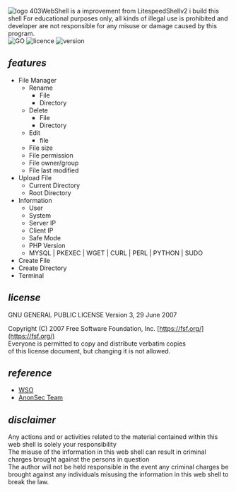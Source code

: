 ![logo](https://raw.githubusercontent.com/yon3zu/xBrute-GO/main/xbrutego.png)
403WebShell is a improvement from LitespeedShellv2 i build this shell For educational purposes only, all kinds of illegal use is prohibited and developer are not responsible for any misuse or damage caused by this program.<br/>
![GO](https://img.shields.io/badge/GO-20.5-bf616a?style=flat-square)
![licence](https://img.shields.io/badge/LICENE-GPL3.0-ebcb8b?style=flat-square)
![version](https://img.shields.io/badge/VERSION-1.2.1-a3be8c?style=flat-square)

## _features_

- File Manager
  - Rename
    - File
    - Directory
  - Delete
    - File
    - Directory
  - Edit
    - file
  - File size
  - File permission
  - File owner/group
  - File last modified
- Upload File
  - Current Directory
  - Root Directory
- Information
  - User
  - System
  - Server IP
  - Client IP
  - Safe Mode
  - PHP Version
  - MYSQL | PKEXEC | WGET | CURL | PERL | PYTHON | SUDO
- Create File
- Create Directory
- Terminal

## _license_

GNU GENERAL PUBLIC LICENSE
Version 3, 29 June 2007

 Copyright (C) 2007 Free Software Foundation, Inc. [https://fsf.org/](https://fsf.org/)<br>
 Everyone is permitted to copy and distribute verbatim copies<br>
 of this license document, but changing it is not allowed.


## _reference_

- [WSO](https://github.com/mIcHyAmRaNe/wso-webshell)
- [AnonSec Team](https://anonsec-team.org)

## _disclaimer_

Any actions and or activities related to the material contained within this web shell is solely your responsibility<br/>
The misuse of the information in this web shell can result in criminal charges brought against the persons in question<br/>
The author will not be held responsible in the event any criminal charges be brought against any individuals misusing the information in this web shell to break the law.
